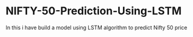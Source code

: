 # NIFTY-50-Prediction-Using-LSTM
In this i have build a model using LSTM algorithm to predict Nifty 50 price
